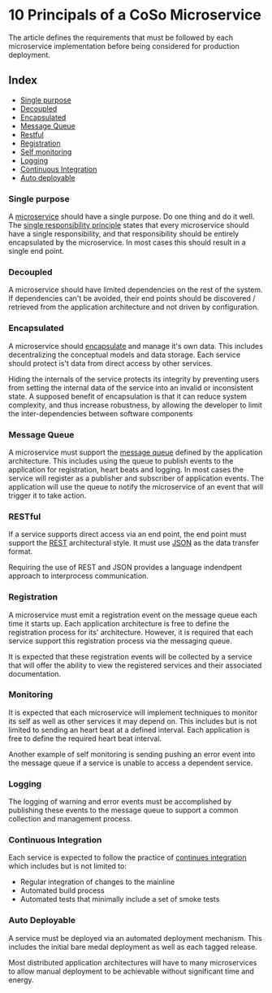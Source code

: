 # 10 Principals of a CoSo Microservice

The article defines the requirements that must be followed by each microservice implementation before being considered for production deployment.  

## Index

* [Single purpose](#single-purpose)
* [Decoupled](#decoupled)
* [Encapsulated](#encapsulated)
* [Message Queue](#messaging)
* [Restful](#restful)
* [Registration](#registration)
* [Self monitoring](#monitoring)
* [Logging](#logging)
* [Continuous Integration](#ci)
* [Auto deployable](#deployment)

### <a name="single-purpose"></a>Single purpose

A [microservice](http://en.wikipedia.org/wiki/Microservices) should have a single purpose.  Do one thing and do it well.  The [single responsibility principle](http://en.wikipedia.org/wiki/Single_responsibility_principle) states that every microservice should have a single responsibility, and that responsibility should be entirely encapsulated by the microservice. In most cases this should result in a single end point.

### <a name="decoupled"></a>Decoupled

A microservice should have limited dependencies on the rest of the system.  If dependencies can't be avoided, their end points should be discovered / retrieved from the application architecture and not driven by configuration.

### <a name="encapsulated"></a>Encapsulated

A microservice should [encapsulate](http://en.wikipedia.org/wiki/Encapsulation_%28object-oriented_programming%29) and manage it's own data.  This includes decentralizing the conceptual models and data storage.  Each service should protect is't data from direct access by other services.

Hiding the internals of the service protects its integrity by preventing users from setting the internal data of the service into an invalid or inconsistent state. A supposed benefit of encapsulation is that it can reduce system complexity, and thus increase robustness, by allowing the developer to limit the inter-dependencies between software components

### <a name="messaging"></a>Message Queue

A microservice must support the [message queue](http://en.wikipedia.org/wiki/Message_queue) defined by the application architecture.  This includes using the queue to publish events to the application for registration, heart beats and logging. In most cases the service will register as a publisher and subscriber of application events.  The application will use the queue to notify the microservice of an event that will trigger it to take action.

### <a name="restful"></a>RESTful

If a service supports direct access via an end point, the end point must support the [REST](http://en.wikipedia.org/wiki/Representational_state_transfer#Architectural_constraints) architectural style.  It must use [JSON](http://en.wikipedia.org/wiki/JSON) as the data transfer format.

Requiring the use of REST and JSON provides a language indendpent approach to interprocess communication.

### <a name="registration"></a>Registration

A microservice must emit a registration event on the message queue each time it starts up.  Each application architecture is free to define the registration process for its' architecture.  However, it is required that each service support this registration process via the messaging queue.

It is expected that these registration events will be collected by a service that will offer the ability to view the registered services and their associated documentation.

### <a name="monitoring"></a>Monitoring

It is expected that each microservice will implement techniques to monitor its self as well as other services it may depend on.  This includes but is not limited to sending an heart beat at a defined interval.  Each application is free to define the required heart beat interval.  

Another example of self monitoring is sending pushing an error event into the message queue if a service is unable to access a dependent service.

### <a name="logging"></a>Logging

The logging of warning and error events must be accomplished by publishing these events to the message queue to support a common collection and management process.

### <a name="ci"></a>Continuous Integration

Each service is expected to follow the practice of [continues integration](http://en.wikipedia.org/wiki/Continuous_integration) which includes but is not limited to:

* Regular integration of changes to the mainline
* Automated build process
* Automated tests that minimally include a set of smoke tests

### <a name="deployment"></a>Auto Deployable

A service must be deployed via an automated deployment mechanism.  This includes the initial bare medal deployment as well as each tagged release.

Most distributed application architectures will have to many microservices to allow manual deployment to be achievable without significant time and energy.
